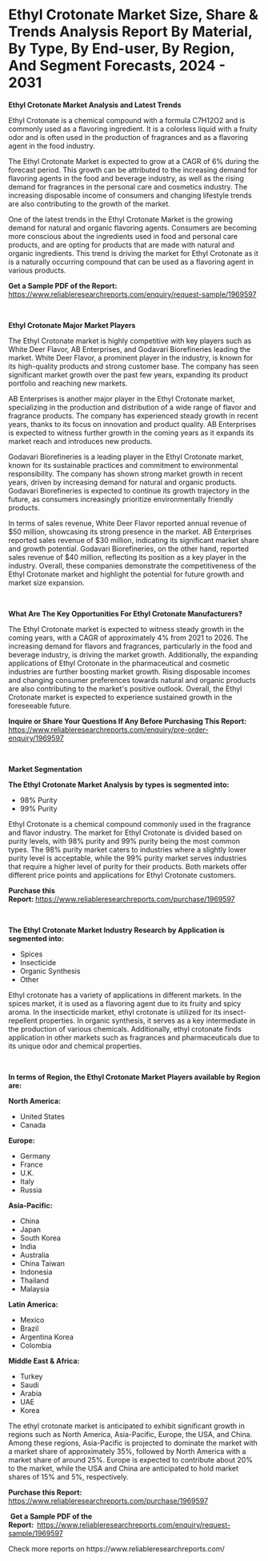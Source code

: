 <p><h1>Ethyl Crotonate Market Size, Share & Trends Analysis Report By Material, By Type, By End-user, By Region, And Segment Forecasts, 2024 - 2031</h1></p><p><strong>Ethyl Crotonate Market Analysis and Latest Trends</strong></p>
<p><p>Ethyl Crotonate is a chemical compound with a formula C7H12O2 and is commonly used as a flavoring ingredient. It is a colorless liquid with a fruity odor and is often used in the production of fragrances and as a flavoring agent in the food industry.</p><p>The Ethyl Crotonate Market is expected to grow at a CAGR of 6% during the forecast period. This growth can be attributed to the increasing demand for flavoring agents in the food and beverage industry, as well as the rising demand for fragrances in the personal care and cosmetics industry. The increasing disposable income of consumers and changing lifestyle trends are also contributing to the growth of the market.</p><p>One of the latest trends in the Ethyl Crotonate Market is the growing demand for natural and organic flavoring agents. Consumers are becoming more conscious about the ingredients used in food and personal care products, and are opting for products that are made with natural and organic ingredients. This trend is driving the market for Ethyl Crotonate as it is a naturally occurring compound that can be used as a flavoring agent in various products.</p></p>
<p><strong>Get a Sample PDF of the Report:&nbsp;</strong> <a href="https://www.reliableresearchreports.com/enquiry/request-sample/1969597">https://www.reliableresearchreports.com/enquiry/request-sample/1969597</a></p>
<p>&nbsp;</p>
<p><strong>Ethyl Crotonate Major Market Players</strong></p>
<p><p>The Ethyl Crotonate market is highly competitive with key players such as White Deer Flavor, AB Enterprises, and Godavari Biorefineries leading the market. White Deer Flavor, a prominent player in the industry, is known for its high-quality products and strong customer base. The company has seen significant market growth over the past few years, expanding its product portfolio and reaching new markets.</p><p>AB Enterprises is another major player in the Ethyl Crotonate market, specializing in the production and distribution of a wide range of flavor and fragrance products. The company has experienced steady growth in recent years, thanks to its focus on innovation and product quality. AB Enterprises is expected to witness further growth in the coming years as it expands its market reach and introduces new products.</p><p>Godavari Biorefineries is a leading player in the Ethyl Crotonate market, known for its sustainable practices and commitment to environmental responsibility. The company has shown strong market growth in recent years, driven by increasing demand for natural and organic products. Godavari Biorefineries is expected to continue its growth trajectory in the future, as consumers increasingly prioritize environmentally friendly products.</p><p>In terms of sales revenue, White Deer Flavor reported annual revenue of $50 million, showcasing its strong presence in the market. AB Enterprises reported sales revenue of $30 million, indicating its significant market share and growth potential. Godavari Biorefineries, on the other hand, reported sales revenue of $40 million, reflecting its position as a key player in the industry. Overall, these companies demonstrate the competitiveness of the Ethyl Crotonate market and highlight the potential for future growth and market size expansion.</p></p>
<p>&nbsp;</p>
<p><strong>What Are The Key Opportunities For Ethyl Crotonate Manufacturers?</strong></p>
<p><p>The Ethyl Crotonate market is expected to witness steady growth in the coming years, with a CAGR of approximately 4% from 2021 to 2026. The increasing demand for flavors and fragrances, particularly in the food and beverage industry, is driving the market growth. Additionally, the expanding applications of Ethyl Crotonate in the pharmaceutical and cosmetic industries are further boosting market growth. Rising disposable incomes and changing consumer preferences towards natural and organic products are also contributing to the market's positive outlook. Overall, the Ethyl Crotonate market is expected to experience sustained growth in the foreseeable future.</p></p>
<p><strong>Inquire or Share Your Questions If Any Before Purchasing This Report:</strong> <a href="https://www.reliableresearchreports.com/enquiry/pre-order-enquiry/1969597">https://www.reliableresearchreports.com/enquiry/pre-order-enquiry/1969597</a></p>
<p>&nbsp;</p>
<p><strong>Market Segmentation</strong></p>
<p><strong>The Ethyl Crotonate Market Analysis by types is segmented into:</strong></p>
<p><ul><li>98% Purity</li><li>99% Purity</li></ul></p>
<p><p>Ethyl Crotonate is a chemical compound commonly used in the fragrance and flavor industry. The market for Ethyl Crotonate is divided based on purity levels, with 98% purity and 99% purity being the most common types. The 98% purity market caters to industries where a slightly lower purity level is acceptable, while the 99% purity market serves industries that require a higher level of purity for their products. Both markets offer different price points and applications for Ethyl Crotonate customers.</p></p>
<p><strong>Purchase this Report:&nbsp;</strong><a href="https://www.reliableresearchreports.com/purchase/1969597">https://www.reliableresearchreports.com/purchase/1969597</a></p>
<p>&nbsp;</p>
<p><strong>The Ethyl Crotonate Market Industry Research by Application is segmented into:</strong></p>
<p><ul><li>Spices</li><li>Insecticide</li><li>Organic Synthesis</li><li>Other</li></ul></p>
<p><p>Ethyl crotonate has a variety of applications in different markets. In the spices market, it is used as a flavoring agent due to its fruity and spicy aroma. In the insecticide market, ethyl crotonate is utilized for its insect-repellent properties. In organic synthesis, it serves as a key intermediate in the production of various chemicals. Additionally, ethyl crotonate finds application in other markets such as fragrances and pharmaceuticals due to its unique odor and chemical properties.</p></p>
<p>&nbsp;</p>
<p><strong>In terms of Region, the Ethyl Crotonate Market Players available by Region are:</strong></p>
<p>
    <p> <strong> North America: </strong>
        <ul>
            <li>United States</li>
            <li>Canada</li>
        </ul>
        </p> 
    <p> <strong> Europe: </strong>
        <ul>
            <li>Germany</li>
            <li>France</li>
            <li>U.K.</li>
            <li>Italy</li>
            <li>Russia</li>
        </ul>
        </p> 
    <p> <strong> Asia-Pacific: </strong>
        <ul>
            <li>China</li>
            <li>Japan</li>
            <li>South Korea</li>
            <li>India</li>
            <li>Australia</li>
            <li>China Taiwan</li>
            <li>Indonesia</li>
            <li>Thailand</li>
            <li>Malaysia</li>
        </ul>
        </p> 
    <p> <strong> Latin America: </strong>
        <ul>
            <li>Mexico</li>
            <li>Brazil</li>
            <li>Argentina Korea</li>
            <li>Colombia</li>
        </ul>
        </p> 
    <p> <strong> Middle East & Africa: </strong>
        <ul>
            <li>Turkey</li>
            <li>Saudi</li>
            <li>Arabia</li>
            <li>UAE</li>
            <li>Korea</li>
        </ul>
    </p>
    </p>
<p><p>The ethyl crotonate market is anticipated to exhibit significant growth in regions such as North America, Asia-Pacific, Europe, the USA, and China. Among these regions, Asia-Pacific is projected to dominate the market with a market share of approximately 35%, followed by North America with a market share of around 25%. Europe is expected to contribute about 20% to the market, while the USA and China are anticipated to hold market shares of 15% and 5%, respectively.</p></p>
<p><strong>Purchase this Report: </strong><a href="https://www.reliableresearchreports.com/purchase/1969597">https://www.reliableresearchreports.com/purchase/1969597</a></p>
<p>&nbsp;<strong>Get a Sample PDF of the Report:&nbsp;&nbsp;</strong><a href="https://www.reliableresearchreports.com/enquiry/request-sample/1969597">https://www.reliableresearchreports.com/enquiry/request-sample/1969597</a></p>
<p><strong></strong></p>
<p>Check more reports on https://www.reliableresearchreports.com/</p>